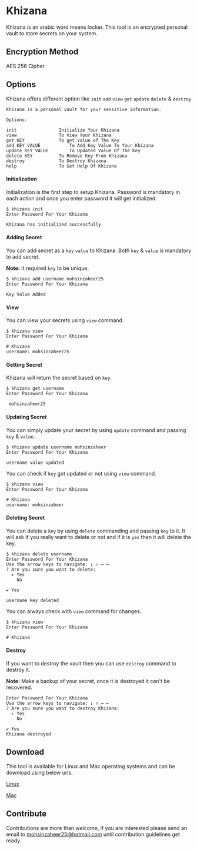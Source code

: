 # Khizana

Khizana is an arabic word means locker. This tool is an encrypted personal vault to store secrets on your system.

## Encryption Method

AES 256 Cipher

## Options

Khizana offers different option like `init` `add` `view` `get` `update` `delete` & `destroy`

```cassandraql
Khizana is a personal vault for your sensitive information.

Options:

init				Initialize Your Khizana
view				To View Your Khizana
get KEY				To get Value of The Key
add KEY VALUE			To Add Key Value To Your Khizana
update KEY VALUE		To Updated Value Of The Key
delete KEY			To Remove Key From Khizana
destroy				To Destroy Khizana
help				To Get Help Of Khizana
```

#### Initialization

Initialization is the first step to setup Khizana. Password is mandatory in each action and once you enter password it will get initialized.

```cassandraql
$ khizana init
Enter Password For Your Khizana

Khizana has initialized successfully
```

#### Adding Secret

You can add secret as a `key` `value` to Khizana. Both `key` & `value` is mandatory to add secret.

**Note:** It required `key` to be unique.

```cassandraql
$ khizana add username mohsinzaheer25
Enter Password For Your Khizana

Key Value Added
```

#### View

You can view your secrets using `view` command.

```cassandraql
$ khizana view
Enter Password For Your Khizana

# Khizana
username: mohsinzaheer25
```

#### Getting Secret

Khizana will return the secret based on `key`.

```cassandraql
$ khizana get username
Enter Password For Your Khizana

 mohsinzaheer25
```

#### Updating Secret

You can simply update your secret by using `update` command and passing `key` & `value`.

```cassandraql
$ khizana update username mohsinzaheer
Enter Password For Your Khizana

username value updated

```

You can check if `key` got updated or not using `view` command.

```cassandraql
$ khizana view
Enter Password For Your Khizana

# Khizana
username: mohsinzaheer
```

#### Deleting Secret

You can delete a `key` by using `delete` commanding and passing `key` to it. It will ask if you really want to delete or not and if it is `yes` then it will delete the key.

```cassandraql
$ khizana delete username
Enter Password For Your Khizana
Use the arrow keys to navigate: ↓ ↑ → ←
? Are you sure you want to delete:
  ▸ Yes
    No

✔ Yes

username key deleted
```

You can always check with `view` command for changes.

```cassandraql
$ khizana view
Enter Password For Your Khizana

# Khizana
```

#### Destroy

If you want to destroy the vault then you can use `destroy` command to destroy it.

**Note:** Make a backup of your secret, once it is destroyed it can't be recovered.

```cassandraql
Enter Password For Your Khizana
Use the arrow keys to navigate: ↓ ↑ → ←
? Are you sure you want to destroy Khizana:
  ▸ Yes
    No

✔ Yes
Khizana destroyed
```

## Download

This tool is available for Linux and Mac operating systems and can be download using below urls.

[Linux](https://github.com/mohsinzaheer25/khizana/releases/download/1.0/khizana-linux-amd64)

[Mac](https://github.com/mohsinzaheer25/khizana/releases/download/1.0/khizana-mac-amd64)

## Contribute

Contributions are more than welcome, if you are interested please send an email to mohsinzaheer25@hotmail.com until contribution guidelines get ready.
